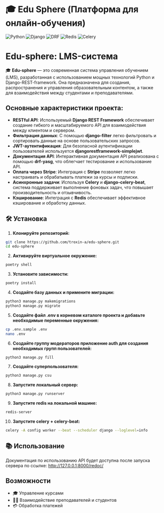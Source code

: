 # 🎓 Edu Sphere (Платформа для онлайн-обучения)

![Python](https://img.shields.io/badge/Python-3.10-blue)
![Django](https://img.shields.io/badge/Django-4.2-brightgreen)
![DRF](https://img.shields.io/badge/DRF-3.15-gray)
![Redis](https://img.shields.io/badge/Redis-5.1-red)
![Celery](https://img.shields.io/badge/Celery-5.4-green)

# Edu-sphere: LMS-система

🎓 **Edu-sphere** — это современная система управления обучением (LMS), разработанная с использованием мощных технологий Python и Django-REST-framework. Она предназначена для создания, распространения и управления образовательным контентом, а также для взаимодействия между студентами и преподавателями.

## Основные характеристики проекта:

- **RESTful API**: Используемый **Django REST Framework** обеспечивает создание гибкого и масштабируемого API для взаимодействия между клиентом и сервером.
- **Фильтрация данных**: С помощью **django-filter** легко фильтровать и сортировать данные на основе пользовательских запросов.
- **JWT-аутентификация**: Для безопасной аутентификации пользователей используется **djangorestframework-simplejwt**.
- **Документация API**: Интерактивная документация API реализована с помощью **drf-yasg**, что облегчает тестирование и использование API.
- **Оплата через Stripe**: Интеграция с **Stripe** позволяет легко настраивать и обрабатывать платежи за курсы и подписки.
- **Асинхронные задачи**: Используя **Celery** и **django-celery-beat**, система поддерживает выполнение фоновых задач, что повышает производительность и отзывчивость.
- **Кэширование**: Интеграция с **Redis** обеспечивает эффективное кэширование и обработку данных.

## 🛠️ Установка

1. **Клонируйте репозиторий:**

```bash
git clone https://github.com/troxin-a/edu-sphere.git
cd edu-sphere
```

2. **Активируйте виртуальное окружение:**

```bash
poetry shell
```

3. **Установите зависимости:**

```bash
poetry install
```

4. **Создайте базу данных и примените миграции:**

```bash
python3 manage.py makemigrations
python3 manage.py migrate
```

5. **Создайте файл .env в корневом каталоге проекта и добавьте необходимые переменные окружения:**

```bash
cp .env.sample .env
nano .env
```

6. **Создайте группу модераторов приложение auth для создания необходимых групп пользователей:**

```bash
python3 manage.py fill
```

7. **Создайте суперпользователя:**

```bash
python3 manage.py csu
```

8. **Запустите локальный сервер:**

```bash
python3 manage.py runserver
```

9. **Запустите redis на локальной машине:**

```bash
redis-server
```

10. **Запустите celery + celery-beat:**

```bash
celery -A config worker --beat --scheduler django --loglevel=info
```

## 📚️ Использование
Документация по использованию API будет доступна после запуска сервера по ссылке: http://127.0.0.1:8000/redoc/

## Возможности

- 🎓 Управление курсами
- 👩‍🏫 Взаимодействие преподавателей и студентов
- 💳 Обработка платежей
